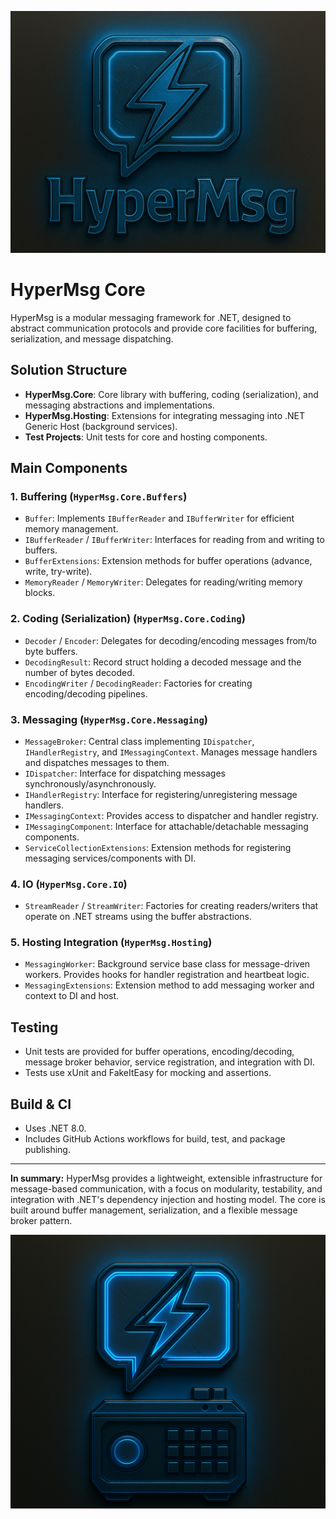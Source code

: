 ![HyperMsg Logo](images/logo.png)

# HyperMsg Core

HyperMsg is a modular messaging framework for .NET, designed to abstract communication protocols and provide core facilities for buffering, serialization, and message dispatching.

## Solution Structure

- **HyperMsg.Core**: Core library with buffering, coding (serialization), and messaging abstractions and implementations.
- **HyperMsg.Hosting**: Extensions for integrating messaging into .NET Generic Host (background services).
- **Test Projects**: Unit tests for core and hosting components.

## Main Components

### 1. Buffering (`HyperMsg.Core.Buffers`)
- `Buffer`: Implements `IBufferReader` and `IBufferWriter` for efficient memory management.
- `IBufferReader` / `IBufferWriter`: Interfaces for reading from and writing to buffers.
- `BufferExtensions`: Extension methods for buffer operations (advance, write, try-write).
- `MemoryReader` / `MemoryWriter`: Delegates for reading/writing memory blocks.

### 2. Coding (Serialization) (`HyperMsg.Core.Coding`)
- `Decoder` / `Encoder`: Delegates for decoding/encoding messages from/to byte buffers.
- `DecodingResult`: Record struct holding a decoded message and the number of bytes decoded.
- `EncodingWriter` / `DecodingReader`: Factories for creating encoding/decoding pipelines.

### 3. Messaging (`HyperMsg.Core.Messaging`)
- `MessageBroker`: Central class implementing `IDispatcher`, `IHandlerRegistry`, and `IMessagingContext`. Manages message handlers and dispatches messages to them.
- `IDispatcher`: Interface for dispatching messages synchronously/asynchronously.
- `IHandlerRegistry`: Interface for registering/unregistering message handlers.
- `IMessagingContext`: Provides access to dispatcher and handler registry.
- `IMessagingComponent`: Interface for attachable/detachable messaging components.
- `ServiceCollectionExtensions`: Extension methods for registering messaging services/components with DI.

### 4. IO (`HyperMsg.Core.IO`)
- `StreamReader` / `StreamWriter`: Factories for creating readers/writers that operate on .NET streams using the buffer abstractions.

### 5. Hosting Integration (`HyperMsg.Hosting`)
- `MessagingWorker`: Background service base class for message-driven workers. Provides hooks for handler registration and heartbeat logic.
- `MessagingExtensions`: Extension method to add messaging worker and context to DI and host.

## Testing

- Unit tests are provided for buffer operations, encoding/decoding, message broker behavior, service registration, and integration with DI.
- Tests use xUnit and FakeItEasy for mocking and assertions.

## Build & CI

- Uses .NET 8.0.
- Includes GitHub Actions workflows for build, test, and package publishing.

---

**In summary:**
HyperMsg provides a lightweight, extensible infrastructure for message-based communication, with a focus on modularity, testability, and integration with .NET's dependency injection and hosting model. The core is built around buffer management, serialization, and a flexible message broker pattern.

![HyperMsg Logo](images/footer.png)